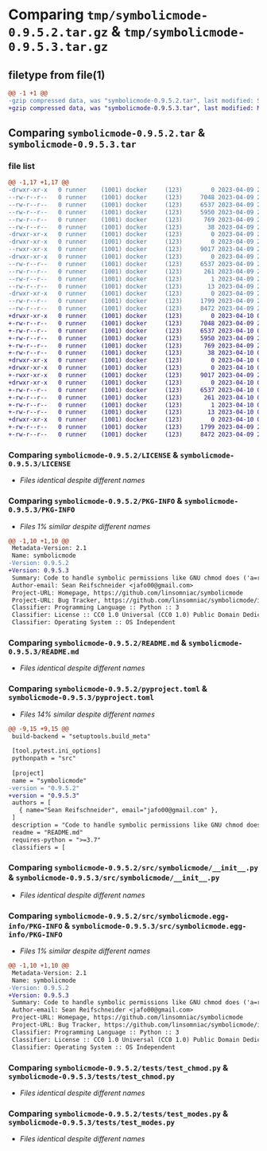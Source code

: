 # Comparing `tmp/symbolicmode-0.9.5.2.tar.gz` & `tmp/symbolicmode-0.9.5.3.tar.gz`

## filetype from file(1)

```diff
@@ -1 +1 @@
-gzip compressed data, was "symbolicmode-0.9.5.2.tar", last modified: Sun Apr  9 23:52:51 2023, max compression
+gzip compressed data, was "symbolicmode-0.9.5.3.tar", last modified: Mon Apr 10 00:00:07 2023, max compression
```

## Comparing `symbolicmode-0.9.5.2.tar` & `symbolicmode-0.9.5.3.tar`

### file list

```diff
@@ -1,17 +1,17 @@
-drwxr-xr-x   0 runner    (1001) docker     (123)        0 2023-04-09 23:52:51.885223 symbolicmode-0.9.5.2/
--rw-r--r--   0 runner    (1001) docker     (123)     7048 2023-04-09 23:52:40.000000 symbolicmode-0.9.5.2/LICENSE
--rw-r--r--   0 runner    (1001) docker     (123)     6537 2023-04-09 23:52:51.885223 symbolicmode-0.9.5.2/PKG-INFO
--rw-r--r--   0 runner    (1001) docker     (123)     5950 2023-04-09 23:52:40.000000 symbolicmode-0.9.5.2/README.md
--rw-r--r--   0 runner    (1001) docker     (123)      769 2023-04-09 23:52:43.000000 symbolicmode-0.9.5.2/pyproject.toml
--rw-r--r--   0 runner    (1001) docker     (123)       38 2023-04-09 23:52:51.885223 symbolicmode-0.9.5.2/setup.cfg
-drwxr-xr-x   0 runner    (1001) docker     (123)        0 2023-04-09 23:52:51.885223 symbolicmode-0.9.5.2/src/
-drwxr-xr-x   0 runner    (1001) docker     (123)        0 2023-04-09 23:52:51.885223 symbolicmode-0.9.5.2/src/symbolicmode/
--rwxr-xr-x   0 runner    (1001) docker     (123)     9017 2023-04-09 23:52:40.000000 symbolicmode-0.9.5.2/src/symbolicmode/__init__.py
-drwxr-xr-x   0 runner    (1001) docker     (123)        0 2023-04-09 23:52:51.885223 symbolicmode-0.9.5.2/src/symbolicmode.egg-info/
--rw-r--r--   0 runner    (1001) docker     (123)     6537 2023-04-09 23:52:51.000000 symbolicmode-0.9.5.2/src/symbolicmode.egg-info/PKG-INFO
--rw-r--r--   0 runner    (1001) docker     (123)      261 2023-04-09 23:52:51.000000 symbolicmode-0.9.5.2/src/symbolicmode.egg-info/SOURCES.txt
--rw-r--r--   0 runner    (1001) docker     (123)        1 2023-04-09 23:52:51.000000 symbolicmode-0.9.5.2/src/symbolicmode.egg-info/dependency_links.txt
--rw-r--r--   0 runner    (1001) docker     (123)       13 2023-04-09 23:52:51.000000 symbolicmode-0.9.5.2/src/symbolicmode.egg-info/top_level.txt
-drwxr-xr-x   0 runner    (1001) docker     (123)        0 2023-04-09 23:52:51.885223 symbolicmode-0.9.5.2/tests/
--rw-r--r--   0 runner    (1001) docker     (123)     1799 2023-04-09 23:52:40.000000 symbolicmode-0.9.5.2/tests/test_chmod.py
--rw-r--r--   0 runner    (1001) docker     (123)     8472 2023-04-09 23:52:40.000000 symbolicmode-0.9.5.2/tests/test_modes.py
+drwxr-xr-x   0 runner    (1001) docker     (123)        0 2023-04-10 00:00:07.281075 symbolicmode-0.9.5.3/
+-rw-r--r--   0 runner    (1001) docker     (123)     7048 2023-04-09 23:59:51.000000 symbolicmode-0.9.5.3/LICENSE
+-rw-r--r--   0 runner    (1001) docker     (123)     6537 2023-04-10 00:00:07.281075 symbolicmode-0.9.5.3/PKG-INFO
+-rw-r--r--   0 runner    (1001) docker     (123)     5950 2023-04-09 23:59:51.000000 symbolicmode-0.9.5.3/README.md
+-rw-r--r--   0 runner    (1001) docker     (123)      769 2023-04-09 23:59:58.000000 symbolicmode-0.9.5.3/pyproject.toml
+-rw-r--r--   0 runner    (1001) docker     (123)       38 2023-04-10 00:00:07.281075 symbolicmode-0.9.5.3/setup.cfg
+drwxr-xr-x   0 runner    (1001) docker     (123)        0 2023-04-10 00:00:07.277075 symbolicmode-0.9.5.3/src/
+drwxr-xr-x   0 runner    (1001) docker     (123)        0 2023-04-10 00:00:07.277075 symbolicmode-0.9.5.3/src/symbolicmode/
+-rwxr-xr-x   0 runner    (1001) docker     (123)     9017 2023-04-09 23:59:51.000000 symbolicmode-0.9.5.3/src/symbolicmode/__init__.py
+drwxr-xr-x   0 runner    (1001) docker     (123)        0 2023-04-10 00:00:07.277075 symbolicmode-0.9.5.3/src/symbolicmode.egg-info/
+-rw-r--r--   0 runner    (1001) docker     (123)     6537 2023-04-10 00:00:07.000000 symbolicmode-0.9.5.3/src/symbolicmode.egg-info/PKG-INFO
+-rw-r--r--   0 runner    (1001) docker     (123)      261 2023-04-10 00:00:07.000000 symbolicmode-0.9.5.3/src/symbolicmode.egg-info/SOURCES.txt
+-rw-r--r--   0 runner    (1001) docker     (123)        1 2023-04-10 00:00:07.000000 symbolicmode-0.9.5.3/src/symbolicmode.egg-info/dependency_links.txt
+-rw-r--r--   0 runner    (1001) docker     (123)       13 2023-04-10 00:00:07.000000 symbolicmode-0.9.5.3/src/symbolicmode.egg-info/top_level.txt
+drwxr-xr-x   0 runner    (1001) docker     (123)        0 2023-04-10 00:00:07.277075 symbolicmode-0.9.5.3/tests/
+-rw-r--r--   0 runner    (1001) docker     (123)     1799 2023-04-09 23:59:51.000000 symbolicmode-0.9.5.3/tests/test_chmod.py
+-rw-r--r--   0 runner    (1001) docker     (123)     8472 2023-04-09 23:59:51.000000 symbolicmode-0.9.5.3/tests/test_modes.py
```

### Comparing `symbolicmode-0.9.5.2/LICENSE` & `symbolicmode-0.9.5.3/LICENSE`

 * *Files identical despite different names*

### Comparing `symbolicmode-0.9.5.2/PKG-INFO` & `symbolicmode-0.9.5.3/PKG-INFO`

 * *Files 1% similar despite different names*

```diff
@@ -1,10 +1,10 @@
 Metadata-Version: 2.1
 Name: symbolicmode
-Version: 0.9.5.2
+Version: 0.9.5.3
 Summary: Code to handle symbolic permissions like GNU chmod does ('a=rx,u+w')
 Author-email: Sean Reifschneider <jafo00@gmail.com>
 Project-URL: Homepage, https://github.com/linsomniac/symbolicmode
 Project-URL: Bug Tracker, https://github.com/linsomniac/symbolicmode/issues
 Classifier: Programming Language :: Python :: 3
 Classifier: License :: CC0 1.0 Universal (CC0 1.0) Public Domain Dedication
 Classifier: Operating System :: OS Independent
```

### Comparing `symbolicmode-0.9.5.2/README.md` & `symbolicmode-0.9.5.3/README.md`

 * *Files identical despite different names*

### Comparing `symbolicmode-0.9.5.2/pyproject.toml` & `symbolicmode-0.9.5.3/pyproject.toml`

 * *Files 14% similar despite different names*

```diff
@@ -9,15 +9,15 @@
 build-backend = "setuptools.build_meta"
 
 [tool.pytest.ini_options]
 pythonpath = "src"
 
 [project]
 name = "symbolicmode"
-version = "0.9.5.2"
+version = "0.9.5.3"
 authors = [
   { name="Sean Reifschneider", email="jafo00@gmail.com" },
 ]
 description = "Code to handle symbolic permissions like GNU chmod does ('a=rx,u+w')"
 readme = "README.md"
 requires-python = ">=3.7"
 classifiers = [
```

### Comparing `symbolicmode-0.9.5.2/src/symbolicmode/__init__.py` & `symbolicmode-0.9.5.3/src/symbolicmode/__init__.py`

 * *Files identical despite different names*

### Comparing `symbolicmode-0.9.5.2/src/symbolicmode.egg-info/PKG-INFO` & `symbolicmode-0.9.5.3/src/symbolicmode.egg-info/PKG-INFO`

 * *Files 1% similar despite different names*

```diff
@@ -1,10 +1,10 @@
 Metadata-Version: 2.1
 Name: symbolicmode
-Version: 0.9.5.2
+Version: 0.9.5.3
 Summary: Code to handle symbolic permissions like GNU chmod does ('a=rx,u+w')
 Author-email: Sean Reifschneider <jafo00@gmail.com>
 Project-URL: Homepage, https://github.com/linsomniac/symbolicmode
 Project-URL: Bug Tracker, https://github.com/linsomniac/symbolicmode/issues
 Classifier: Programming Language :: Python :: 3
 Classifier: License :: CC0 1.0 Universal (CC0 1.0) Public Domain Dedication
 Classifier: Operating System :: OS Independent
```

### Comparing `symbolicmode-0.9.5.2/tests/test_chmod.py` & `symbolicmode-0.9.5.3/tests/test_chmod.py`

 * *Files identical despite different names*

### Comparing `symbolicmode-0.9.5.2/tests/test_modes.py` & `symbolicmode-0.9.5.3/tests/test_modes.py`

 * *Files identical despite different names*

